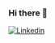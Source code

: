 ### Hi there 👋
[![Linkedin](https://img.shields.io/badge/LinkedIn-blue?style=for-the-badge&logo=linkedin&labelColor=blue&link=https://uk.linkedin.com/in/christopher-caldwell-5b6807172)](https://uk.linkedin.com/in/christopher-caldwell-5b6807172)

<!--
**ImmutableGlitch/ImmutableGlitch** is a ✨ _special_ ✨ repository because its `README.md` (this file) appears on your GitHub profile.

Here are some ideas to get you started:

- 🔭 I’m currently working on ...
- 🌱 I’m currently learning ...
- 👯 I’m looking to collaborate on ...
- 🤔 I’m looking for help with ...
- 💬 Ask me about ...
- 📫 How to reach me: ...
- 😄 Pronouns: ...
- ⚡ Fun fact: ...
-->
